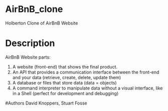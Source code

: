# AirBnB_clone
Holberton Clone of AirBnB Website
# Description
AirBnB Website parts:

1. A website (front-end) that shows the final product.
2. An API that provides a communication interface between the front-end and your data (retrieve, create, delete, update them)
3. A database or files that store data (data = objects)
4. A command interpreter to manipulate data without a visual interface, like in a Shell (perfect for development and debugging)

#Authors
David Knoppers, Stuart Fosse
